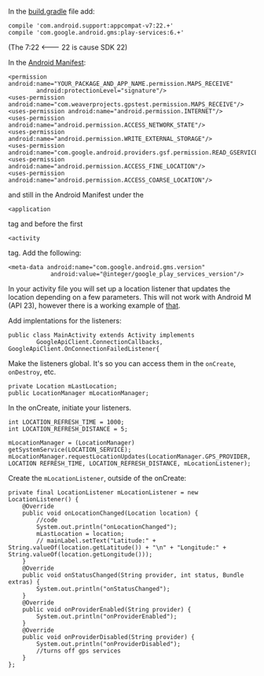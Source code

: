In the [build.gradle](https://github.com/kweaver00/Android-Samples/blob/master/Location/GetUserLocation/GetGPSCoord/app/build.gradle) file add:
```
compile 'com.android.support:appcompat-v7:22.+'
compile 'com.google.android.gms:play-services:6.+'
```
(The 7:22 <--- 22 is cause SDK 22)


In the [Android Manifest](https://github.com/kweaver00/Android-Samples/blob/master/Location/GetUserLocation/GetGPSCoord/app/src/main/AndroidManifest.xml):
```
<permission android:name="YOUR_PACKAGE_AND_APP_NAME.permission.MAPS_RECEIVE"
        android:protectionLevel="signature"/>
<uses-permission android:name="com.weaverprojects.gpstest.permission.MAPS_RECEIVE"/>
<uses-permission android:name="android.permission.INTERNET"/>
<uses-permission android:name="android.permission.ACCESS_NETWORK_STATE"/>
<uses-permission android:name="android.permission.WRITE_EXTERNAL_STORAGE"/>
<uses-permission android:name="com.google.android.providers.gsf.permission.READ_GSERVICES"/>
<uses-permission android:name="android.permission.ACCESS_FINE_LOCATION"/>
<uses-permission android:name="android.permission.ACCESS_COARSE_LOCATION"/>
```

and still in the Android Manifest under the 
```
<application
```
tag and before the first
```
<activity
```
tag. Add the following:
```
<meta-data android:name="com.google.android.gms.version"
            android:value="@integer/google_play_services_version"/>
```

In your activity file you will set up a location listener that updates the location depending on a few parameters. This will not work with Android M (API 23), however there is a working example of [that](https://github.com/kweaver00/Android-Samples/blob/master/Location/GetLocationAndroidM/app/src/main/java/com/weaverprojects/getlocationandroidm/MainActivity.java).

Add implentations for the listeners:
```
public class MainActivity extends Activity implements
        GoogleApiClient.ConnectionCallbacks, GoogleApiClient.OnConnectionFailedListener{
```

Make the listeners global. It's so you can access them in the `onCreate`, `onDestroy`, etc.
```
private Location mLastLocation;
public LocationManager mLocationManager;
```

In the onCreate, initiate your listeners.
```
int LOCATION_REFRESH_TIME = 1000;
int LOCATION_REFRESH_DISTANCE = 5;

mLocationManager = (LocationManager) getSystemService(LOCATION_SERVICE);
mLocationManager.requestLocationUpdates(LocationManager.GPS_PROVIDER, LOCATION REFRESH_TIME, LOCATION_REFRESH_DISTANCE, mLocationListener);
```

Create the `mLocationListener`, outside of the onCreate:
```
private final LocationListener mLocationListener = new LocationListener() {
    @Override
    public void onLocationChanged(Location location) {
        //code
        System.out.println("onLocationChanged");
        mLastLocation = location;
		// mainLabel.setText("Latitude:" + String.valueOf(location.getLatitude()) + "\n" + "Longitude:" + String.valueOf(location.getLongitude()));
    }
    @Override
    public void onStatusChanged(String provider, int status, Bundle extras) {
        System.out.println("onStatusChanged");
    }
    @Override
    public void onProviderEnabled(String provider) {
        System.out.println("onProviderEnabled");
    }
    @Override
    public void onProviderDisabled(String provider) {
        System.out.println("onProviderDisabled");
        //turns off gps services
    }
};
```
